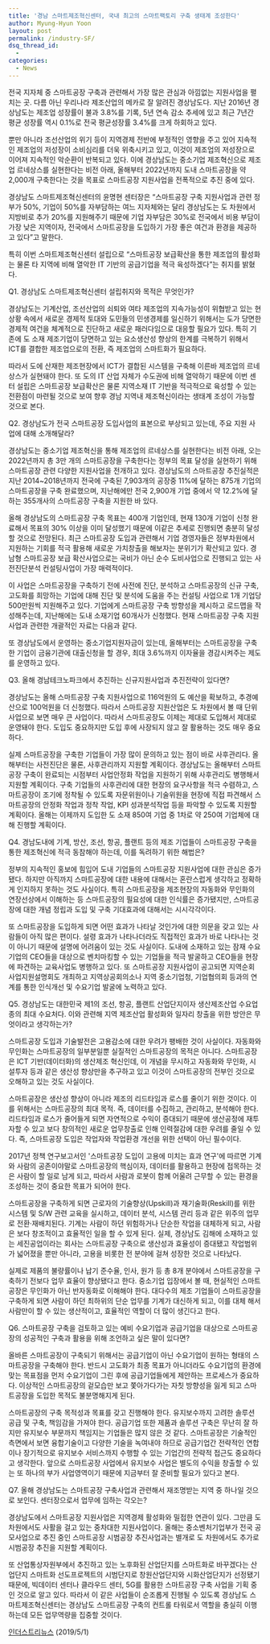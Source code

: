 ```yaml
---
title: '경남 스마트제조혁신센터, 국내 최고의 스마트팩토리 구축 생태계 조성한다'
author: Myung-Hyun Yoon
layout: post
permalink: /industry-SF/
dsq_thread_id:
  - 
categories:
  - News
---
```


전국 지자체 중 스마트공장 구축과 관련해서 가장 많은 관심과 아낌없는 지원사업을 펼치는 곳. 다름 아닌 우리나라 제조산업의 메카로 잘 알려진 경상남도다. <!--more-->
지난 2016년 경상남도는 제조업 성장률이 불과 3.8%를 기록, 5년 연속 감소 추세에 있고 최근 7년간 평균 성장률 역시 0.1%로 전국 평균성장률 3.4%를 크게 하회하고 있다.

뿐만 아니라 조선산업의 위기 등이 지역경제 전반에 부정적인 영향을 주고 있어 지속적인 제조업의 저성장이 소비심리를 더욱 위축시키고 있고, 
이것이 제조업의 저성장으로 이어져 지속적인 악순환이 반복되고 있다. 
이에 경상남도는 중소기업 제조혁신으로 제조업 르네상스를 실현한다는 비전 아래, 올해부터 2022년까지 도내 스마트공장을 약 2,000개 구축한다는 것을 목표로 
스마트공장 지원사업을 전폭적으로 추진 중에 있다.

경상남도 스마트제조혁신센터의 윤명현 센터장은 “스마트공장 구축 지원사업과 관련 정부가 50%, 기업이 50%를 자부담하는 여느 지자체와는 달리 
경상남도는 도 차원에서 지방비로 추가 20%를 지원해주기 때문에 기업 자부담은 30%로 전국에서 비용 부담이 가장 낮은 지역이자, 
전국에서 스마트공장을 도입하기 가장 좋은 여건과 환경을 제공하고 있다”고 말한다.

특히 이번 스마트제조혁신센터 설립으로 “스마트공장 보급확산을 통한 제조업의 활성화는 물론 타 지역에 비해 열악한 IT 기반의 공급기업을 적극 육성하겠다”는 취지를 밝혔다.

Q1. 경상남도 스마트제조혁신센터 설립취지와 목적은 무엇인가? 

경상남도는 기계산업, 조선산업의 쇠퇴와 여타 제조업의 지속가능성이 위협받고 있는 현 상황 속에서 새로운 경제적 토대와 도민들의 민생경제를 일신하기 위해서는 
도가 당면한 경제적 여건을 체계적으로 진단하고 새로운 패러다임으로 대응할 필요가 있다. 
특히 기존에 도 소재 제조기업이 당면하고 있는 요소생산성 향상의 한계를 극복하기 위해서 ICT를 결합한 제조업으로의 전환, 즉 제조업의 스마트화가 필요하다.

따라서 도에 산재한 제조현장에서 ICT가 결합된 시스템을 구축해 이른바 제조업의 르네상스가 실현돼야 한다. 
또 도의 IT 산업 자체가 수도권에 비해 열악하기 때문에 이번 센터 설립은 스마트공장 보급확산은 물론 지역소재 IT 기반을 적극적으로 육성할 수 있는 
전환점이 마련될 것으로 보여 향후 경남 지역내 제조혁신이라는 생태계 조성이 가능할 것으로 본다.

Q2. 경상남도가 전국 스마트공장 도입사업의 표본으로 부상되고 있는데, 주요 지원 사업에 대해 소개해달라? 

경상남도는 중소기업 제조혁신을 통해 제조업의 르네상스를 실현한다는 비전 아래, 오는 2022년까지 총 3만 개의 스마트공장을 구축한다는 정부의 목표 달성을 실현하기 위해 
스마트공장 관련 다양한 지원사업을 전개하고 있다. 
경상남도의 스마트공장 추진실적은 지난 2014~2018년까지 전국에 구축된 7,903개의 공장중 11%에 달하는 875개 기업의 스마트공장을 구축 완료했으며, 
지난해에만 전국 2,900개 기업 중에서 약 12.2%에 달하는 355개사의 스마트공장 구축을 지원한 바 있다.

올해 경상남도의 스마트공장 구축 목표는 400개 기업인데, 현재 130개 기업이 신청 완료해서 목표의 30% 이상을 이미 달성했기 때문에 이같은 추세로 진행되면 충분히 달성할 것으로 전망된다. 
최근 스마트공장 도입과 관련해서 기업 경영자들은 정부차원에서 지원하는 기회를 적극 활용해 새로운 가치창출을 해보자는 분위기가 확산되고 있다. 
경남형 스마트공장 보급 확산사업으로는 국비가 아닌 순수 도비사업으로 진행되고 있는 사전진단분석 컨설팅사업이 가장 매력적이다.

이 사업은 스마트공장을 구축하기 전에 사전에 진단, 분석하고 스마트공장의 신규 구축, 고도화를 희망하는 기업에 대해 진단 및 분석에 도움을 주는 컨설팅 사업으로 
1개 기업당 500만원씩 지원해주고 있다. 기업에게 스마트공장 구축 방향성을 제시하고 로드맵을 작성해주는데, 지난해에는 도내 소재기업 60개사가 신청했다. 
현재 스마트공장 구축 지원사업과 관련한 개괄적인 자료는 다음과 같다.

또 경상남도에서 운영하는 중소기업지원자금이 있는데, 올해부터는 스마트공장을 구축한 기업이 금융기관에 대출신청을 할 경우, 최대 3.6%까지 이자율을 경감시켜주는 제도를 운영하고 있다.

Q3. 올해 경남테크노파크에서 추진하는 신규지원사업과 추진전략이 있다면?

경상남도는 올해 스마트공장 구축 지원사업으로 116억원의 도 예산을 확보하고, 추경예산으로 100억원을 더 신청했다. 
따라서 스마트공장 지원산업은 도 차원에서 볼 때 단위 사업으로 보면 매우 큰 사업이다. 따라서 스마트공장도 이제는 제대로 도입해서 제대로 운영돼야 한다. 
도입도 중요하지만 도입 후에 사장되지 않고 잘 활용하는 것도 매우 중요하다.

실제 스마트공장을 구축한 기업들이 가장 많이 문의하고 있는 점이 바로 사후관리다. 
올해부터는 사전진단은 물론, 사후관리까지 지원할 계획이다. 경상남도는 올해부터 스마트공장 구축이 완료되는 시점부터 사업안정화 작업을 지원하기 위해 사후관리도 병행해서 지원할 계획이다. 
구축 기업들의 사후관리에 대한 현장의 요구사항을 적극 수렴하고, 스마트공장이 조기에 정착될 수 있도록 자문위원이나 기술위원을 현장에 직접 파견해서 스마트공장의 안정화 작업과 정착 작업, 
KPI 성과분석작업 등을 파악할 수 있도록 지원할 계획이다. 올해는 이제까지 도입한 도 소재 850여 기업 중 1차로 약 250여 기업체에 대해 진행할 계획이다.

Q4. 경남도내에 기계, 방산, 조선, 항공, 플랜트 등의 제조 기업들이 스마트공장 구축을 통한 제조혁신에 적극 동참해야 하는데, 이를 독려하기 위한 해법은? 

정부의 지속적인 홍보에 힘입어 도내 기업들의 스마트공장 지원사업에 대한 관심은 증가됐다. 
하지만 아직까지 스마트공장에 대한 내용에 대해서는 혼란스럽게 생각하고 정확하게 인지하지 못하는 것도 사실이다. 
특히 스마트공장을 제조현장의 자동화와 무인화의 연장선상에서 이해하는 등 스마트공장의 필요성에 대한 인식률은 증가됐지만, 
스마트공장에 대한 개념 정립과 도입 및 구축 기대효과에 대해서는 시시각각이다.

또 스마트공장을 도입하게 되면 어떤 효과가 나타날 것인가에 대한 의문을 갖고 있는 사람들이 아직 많은 편이다. 
설령 효과가 나타나더라도 직접적인 효과가 바로 나타나는 것이 아니기 때문에 설명에 어려움이 있는 것도 사실이다. 
도내에 소재하고 있는 잠재 수요기업의 CEO들을 대상으로 벤치마킹할 수 있는 기업들을 적극 발굴하고 CEO들을 현장에 파견하는 교육사업도 병행하고 있다. 
또 스마트공장 지원사업이 공고되면 지역순회 사업지원설명회도 개최하고 지역상공회의소나 지역 중소기업청, 기업협의회 등과의 연계를 통한 인식개선 및 수요기업 발굴에 노력하고 있다.

Q5. 경상남도는 대한민국 제1의 조선, 항공, 플랜트 산업단지이자 생산제조산업 수요업종의 최대 수요처다. 이와 관련해 지역 제조산업 활성화와 일자리 창출을 위한 방안은 무엇이라고 생각하는가?

스마트공장 도입과 기술발전은 고용감소에 대한 우려가 팽배한 것이 사실이다. 자동화와 무인화는 스마트공장의 일부분일뿐 실질적인 스마트공장의 목적은 아니다. 
스마트공장은 ICT 기반(데이터화)의 생산제조 혁신인데, 이 개념을 무시하고 자동화와 무인화, 시설투자 등과 같은 생산성 향상만을 추구하고 있고 
이것이 스마트공장의 전부인 것으로 오해하고 있는 것도 사실이다.

스마트공장은 생산성 향상이 아니라 제조의 리드타임과 로스를 줄이기 위한 것이다. 이를 위해서는 스마트공장의 최대 목적. 즉, 데이터를 수집하고, 관리하고, 분석해야 한다. 
리드타임과 로스가 줄어들게 되면 자연적으로 수익이 증대되기 때문에 생산공정에 재투자할 수 있고 보다 창의적인 새로운 업무창출로 인해 인력절감에 대한 우려를 줄일 수 있다. 
즉, 스마트공장 도입은 작업자와 작업환경 개선을 위한 선택이 아닌 필수이다.

2017년 정책 연구보고서인 '스마트공장 도입이 고용에 미치는 효과 연구'에 따르면 기계와 사람의 공존이야말로 스마트공장의 핵심이자, 
데이터를 활용하고 현장에 접목하는 것은 사람이 할 일로 남게 되고, 따라서 사람과 로봇이 함께 어울려 근무할 수 있는 환경을 조성하는 것이 중요한 목표가 되어야 한다.

스마트공장을 구축하게 되면 근로자의 기술향상(Upskill)과 재기술화(Reskill)를 위한 시스템 및 S/W 관련 교육을 실시하고, 데이터 분석, 시스템 관리 등과 같은 위주의 업무로 전환·재배치된다. 
기계는 사람이 하던 위험하거나 단순한 작업을 대체하게 되고, 사람은 보다 창조적이고 효율적인 일을 할 수 있게 된다. 실제, 경상남도 김해에 소재하고 있는 세진공업이라는 회사는 
스마트공장 구축으로 생산성과 효율성이 증대됐고 작업범위가 넓어졌을 뿐만 아니라, 고용을 비롯한 전 분야에 걸쳐 성장한 것으로 나타났다.

실제로 제품의 불량률이나 납기 준수율, 인사, 원가 등 총 8개 분야에서 스마트공장을 구축하기 전보다 업무 효율이 향상됐다고 한다. 
중소기업 입장에서 볼 때, 현실적인 스마트공장은 무인화가 아닌 반자동화로 이해해야 한다. 
대다수의 제조 기업들이 스마트공장을 구축하게 되면 사람이 하던 최하위의 단순 업무를 기계가 대신하게 되고, 이를 대체 해서 사람만이 할 수 있는 생산적이고, 효율적인 역할이 더 많이 생긴다고 한다.

Q6. 스마트공장 구축을 검토하고 있는 예비 수요기업과 공급기업을 대상으로 스마트공장의 성공적인 구축과 활용을 위해 조언하고 싶은 말이 있다면?

올바른 스마트공장이 구축되기 위해서는 공급기업이 아닌 수요기업이 원하는 형태의 스마트공장을 구축해야 한다. 
반드시 고도화가 최종 목표가 아니더라도 수요기업의 환경에 맞는 목표점을 먼저 수요기업이 그린 후에 공급기업들에게 제안하는 프로세스가 중요하다. 
이상적인 스마트공장의 겉모습만 보고 쫓아가다가는 자칫 방향성을 잃게 되고 스마트공장을 도입한 목적도 불분명해지게 된다.

스마트공장의 구축 목적성과 목표를 갖고 진행해야 한다. 유지보수까지 고려한 솔루션 공급 및 구축, 책임감을 가져야 한다. 
공급기업 또한 제품과 솔루션 구축은 무난히 잘 하지만 유지보수 부문까지 책임지는 기업들은 많지 않은 것 같다. 
스마트공장은 기술적인 측면에서 보면 융합기술이고 다양한 기술을 녹여내야 하므로 공급기업간 전략적인 연합이나 장기적으로 유지보수 서비스까지 수행할 수 있는 
기업간의 전략적 접근도 중요하다고 생각한다. 앞으로 스마트공장 사업에서 유지보수 사업은 별도의 수익을 창출할 수 있는 또 하나의 부가 사업영역이기 때문에 지금부터 잘 준비할 필요가 있다고 본다.

Q7. 올해 경상남도는 스마트공장 구축사업과 관련해서 재조명받는 지역 중 하나일 것으로 보인다. 센터장으로서 업무에 임하는 각오는? 

경상남도에서 스마트공장 지원사업은 지역경제 활성화와 밀접한 연관이 있다. 그만큼 도 차원에서도 사활을 걸고 있는 중차대한 지원사업이다. 
올해는 중소벤처기업부가 전국 공모사업으로 추진 중인 스마트공장 시범공장 추진사업과는 별개로 도 차원에서도 추가로 시범공장 추진을 지원할 계획이다.

또 산업통상자원부에서 추진하고 있는 노후화된 산업단지를 스마트화로 바꾸겠다는 산업단지 스마트화 선도프로젝트의 시범단지로 창원산업단지와 시화산업단지가 선정됐기 때문에, 
빅데이터 센터나 클라우드 센터, 5G를 활용한 스마트공장 구축 사업을 기획 중인 것으로 알고 있다. 따라서 이 같은 사업들이 순조롭게 진행될 수 있도록 경상남도 스마트제조혁신센터는 
경상남도 스마트공장 구축의 컨트롤 타워로서 역할을 충실히 이행하는데 모든 업무역량을 집중할 것이다.

[인더스트리뉴스][1] (2019/5/1)

[1]: http://www.industrynews.co.kr/news/articleView.html?idxno=31636


